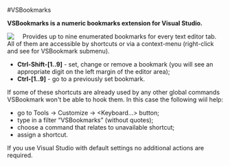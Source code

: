 #VSBookmarks

**VSBookmarks is a numeric bookmarks extension for Visual Studio.**

<img style="float: left; margin-right: 20px" src="https://raw.github.com/SergeyVinyar/VSBookmarks/master/README_img/screenshot.png">

Provides up to nine enumerated bookmarks for every text editor tab. All of them are accessible by shortcuts or via a context-menu (right-click and see for VSBookmark submenu).

* **Ctrl-Shift-[1..9]** - set, change or remove a bookmark (you will see an appropriate digit on the left margin of the editor area);
* **Ctrl-[1..9]** - go to a previously set bookmark.

If some of these shortcuts are already used by any other global commands VSBookmark won't be able to hook them. In this case the following wiil help:
* go to Tools -> Customize -> <Keyboard...> button;
* type in a filter “VSBookmarks” (without quotes);
* choose a command that relates to unavailable shortcut;
* assign a shortcut.

If you use Visual Studio with default settings no additional actions are required.
